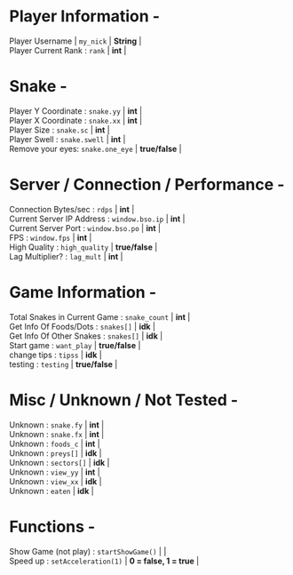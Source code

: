 Player Information -
=======================================
Player Username | ```my_nick``` | **String** | <br>
Player Current Rank : ```rank``` | **int** | <br>


Snake -
=======================================
Player Y Coordinate : ```snake.yy``` | **int** | <br>
Player X Coordinate : ```snake.xx``` | **int** | <br>
Player Size : ```snake.sc``` | **int** | <br>
Player Swell : ```snake.swell``` | **int** | <br>
Remove your eyes: ```snake.one_eye``` | **true/false** | <br>

Server / Connection / Performance -
======================================
Connection Bytes/sec : ```rdps``` | **int** | <br>
Current Server IP Address : ```window.bso.ip``` | **int** | <br>
Current Server Port : ```window.bso.po``` | **int** | <br>
FPS : ```window.fps``` | **int** | <br>
High Quality : ```high_quality``` | **true/false** | <br>
Lag Multiplier? : ```lag_mult``` | **int** | <br>


Game Information -
======================================
Total Snakes in Current Game : ```snake_count``` | **int** | <br>
Get Info Of Foods/Dots : ```snakes[]``` | **idk** | <br>
Get Info Of Other Snakes : ```snakes[]``` | **idk** | <br>
Start game : ```want_play``` | **true/false** | <br>
change tips : ```tipss``` | **idk** | <br>
testing : ```testing``` | **true/false** | <br>

Misc / Unknown / Not Tested -
======================================
Unknown : ```snake.fy``` | **int** | <br>
Unknown : ```snake.fx``` | **int** | <br>
Unknown : ```foods_c``` | **int** | <br>
Unknown : ```preys[]``` | **idk** | <br>
Unknown : ```sectors[]``` | **idk** | <br>
Unknown : ```view_yy``` | **int** | <br>
Unknown : ```view_xx``` | **idk** | <br>
Unknown : ```eaten``` | **idk** | <br>


Functions -
======================================
Show Game (not play) : ```startShowGame()``` | | <br>
Speed up : ```setAcceleration(1)``` | **0 = false, 1 = true** | <br>
